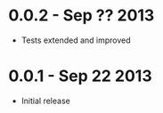 0.0.2 - Sep ?? 2013
===================

  * Tests extended and improved

0.0.1 - Sep 22 2013
===================

  * Initial release

